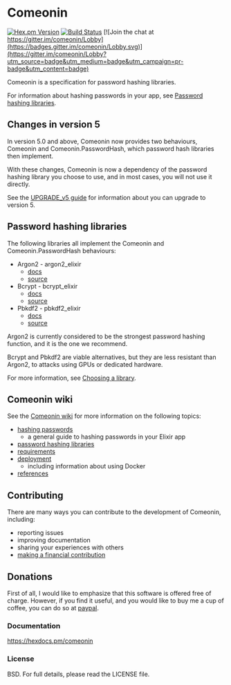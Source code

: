 # Comeonin

[![Hex.pm Version](http://img.shields.io/hexpm/v/comeonin.svg)](https://hex.pm/packages/comeonin)
[![Build Status](https://travis-ci.com/riverrun/comeonin.svg?branch=master)](https://travis-ci.com/riverrun/comeonin)
[![Join the chat at https://gitter.im/comeonin/Lobby](https://badges.gitter.im/comeonin/Lobby.svg)](https://gitter.im/comeonin/Lobby?utm_source=badge&utm_medium=badge&utm_campaign=pr-badge&utm_content=badge)

Comeonin is a specification for password hashing libraries.

For information about hashing passwords in your app, see
[Password hashing libraries](#password-hashing-libraries).

## Changes in version 5

In version 5.0 and above, Comeonin now provides two behaviours, Comeonin and
Comeonin.PasswordHash, which password hash libraries then implement.

With these changes, Comeonin is now a dependency of the password hashing
library you choose to use, and in most cases, you will not use it
directly.

See the [UPGRADE_v5 guide](https://github.com/riverrun/comeonin/blob/master/UPGRADE_v5.md)
for information about you can upgrade to version 5.

## Password hashing libraries

The following libraries all implement the Comeonin and Comeonin.PasswordHash
behaviours:

* Argon2 - argon2_elixir
  * [docs](https://hexdocs.pm/argon2_elixir)
  * [source](https://github.com/riverrun/argon2_elixir)
* Bcrypt - bcrypt_elixir
  * [docs](https://hexdocs.pm/bcrypt_elixir)
  * [source](https://github.com/riverrun/bcrypt_elixir)
* Pbkdf2 - pbkdf2_elixir
  * [docs](https://hexdocs.pm/pbkdf2_elixir)
  * [source](https://github.com/riverrun/pbkdf2_elixir)

Argon2 is currently considered to be the strongest password hashing function,
and it is the one we recommend.

Bcrypt and Pbkdf2 are viable alternatives, but they are less resistant than Argon2,
to attacks using GPUs or dedicated hardware.

For more information, see
[Choosing a library](https://github.com/riverrun/comeonin/wiki/Choosing-the-password-hashing-library).

## Comeonin wiki

See the [Comeonin wiki](https://github.com/riverrun/comeonin/wiki) for more
information on the following topics:

* [hashing passwords](https://github.com/riverrun/comeonin/wiki/Hashing-passwords)
  * a general guide to hashing passwords in your Elixir app
* [password hashing libraries](https://github.com/riverrun/comeonin/wiki/Choosing-the-password-hashing-library)
* [requirements](https://github.com/riverrun/comeonin/wiki/Requirements)
* [deployment](https://github.com/riverrun/comeonin/wiki/Deployment)
  * including information about using Docker
* [references](https://github.com/riverrun/comeonin/wiki/References)

## Contributing

There are many ways you can contribute to the development of Comeonin, including:

* reporting issues
* improving documentation
* sharing your experiences with others
* [making a financial contribution](#donations)

## Donations

First of all, I would like to emphasize that this software is offered
free of charge. However, if you find it useful, and you would like to
buy me a cup of coffee, you can do so at [paypal](https://www.paypal.me/alovedalongthe).

### Documentation

https://hexdocs.pm/comeonin

### License

BSD. For full details, please read the LICENSE file.
